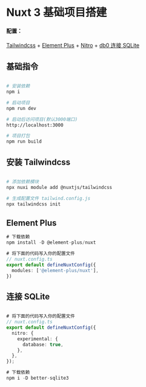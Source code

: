 # Nuxt 3 基础项目搭建

#### 配置：

[Tailwindcss](https://www.tailwindcss.cn/docs/guides/nuxtjs) + [Element Plus](https://element-plus.org/zh-CN/guide/quickstart.html#nuxt) + [Nitro](https://nitro.unjs.io/) + [db0 连接 SQLite](https://db0.unjs.io/connectors/sqlite)

## 基础指令

```bash

# 安装依赖
npm i

# 启动项目
npm run dev

# 启动后访问项目(默认3000端口)
http://localhost:3000

# 项目打包
npm run build

```

## 安装 Tailwindcss

```bash

# 添加依赖模块
npx nuxi module add @nuxtjs/tailwindcss

# 生成配置文件 tailwind.config.js
npx tailwindcss init

```

## Element Plus

```typescript
# 下载依赖
npm install -D @element-plus/nuxt

# 将下面的代码写入你的配置文件
// nuxt.config.ts
export default defineNuxtConfig({
  modules: ['@element-plus/nuxt'],
})
```

## 连接 SQLite

```typescript

# 将下面的代码写入你的配置文件
// nuxt.config.ts
export default defineNuxtConfig({
  nitro: {
    experimental: {
      database: true,
    },
  },
});

# 下载依赖
npm i -D better-sqlite3

```
